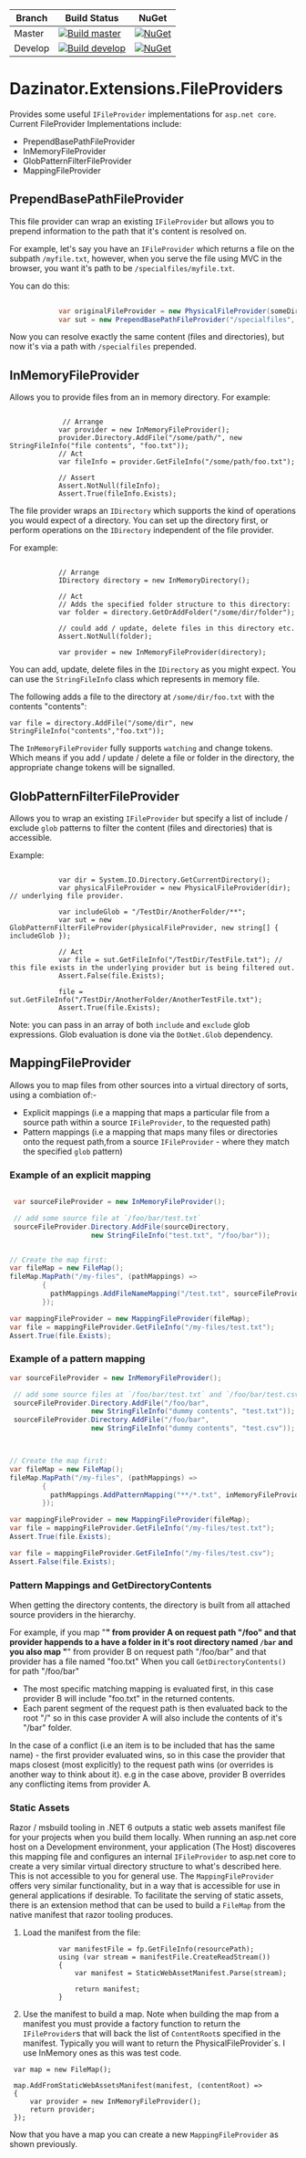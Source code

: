 | Branch  | Build Status | NuGet |
| ------------- | ------------- | ----- |
| Master  |[![Build master](https://ci.appveyor.com/api/projects/status/v6w8sn7feb01iypn/branch/master?svg=true)](https://ci.appveyor.com/project/dazinator/dazinator-extensions-fileproviders/branch/master) | [![NuGet](https://img.shields.io/nuget/v/Dazinator.Extensions.FileProviders.svg)](https://www.nuget.org/packages/Dazinator.Extensions.FileProviders/) |
| Develop | [![Build develop](https://ci.appveyor.com/api/projects/status/v6w8sn7feb01iypn?svg=true)](https://ci.appveyor.com/project/dazinator/dazinator-extensions-fileproviders/branch/develop)  | [![NuGet](https://img.shields.io/nuget/vpre/Dazinator.Extensions.FileProviders.svg)](https://www.nuget.org/packages/Dazinator.Extensions.FileProviders/) |

# Dazinator.Extensions.FileProviders

Provides some useful `IFileProvider` implementations for `asp.net core`.
Current FileProvider Implementations include:

- PrependBasePathFileProvider
- InMemoryFileProvider
- GlobPatternFilterFileProvider
- MappingFileProvider

## PrependBasePathFileProvider 

This file provider can wrap an existing `IFileProvider` but allows you to prepend information to the path that it's content is resolved on.

For example, let's say you have an `IFileProvider` which returns a file on the subpath `/myfile.txt`, however, when you serve the file using MVC in the browser, you want it's path to be `/specialfiles/myfile.txt`. 

You can do this:

```csharp
          
            var originalFileProvider = new PhysicalFileProvider(someDir);
            var sut = new PrependBasePathFileProvider("/specialfiles", originalFileProvider);

```

Now you can resolve exactly the same content (files and directories), but now it's via a path with `/specialfiles` prepended.

## InMemoryFileProvider 

Allows you to provide files from an in memory directory.
For example:

```

             // Arrange
            var provider = new InMemoryFileProvider();
            provider.Directory.AddFile("/some/path/", new StringFileInfo("file contents", "foo.txt"));
            // Act
            var fileInfo = provider.GetFileInfo("/some/path/foo.txt");

            // Assert
            Assert.NotNull(fileInfo);
            Assert.True(fileInfo.Exists);

```

The file provider wraps an `IDirectory` which supports the kind of operations you would expect of a directory.
You can set up the directory first, or perform operations on the `IDirectory` independent of the file provider.

For example:

```

            // Arrange
            IDirectory directory = new InMemoryDirectory();

            // Act
            // Adds the specified folder structure to this directory:
            var folder = directory.GetOrAddFolder("/some/dir/folder");
            
            // could add / update, delete files in this directory etc.
            Assert.NotNull(folder);

            var provider = new InMemoryFileProvider(directory);           

```

You can add, update, delete files in the `IDirectory` as you might expect. You can use the `StringFileInfo` class which represents in memory file.

The following adds a file to the directory at `/some/dir/foo.txt` with the contents "contents":


```
var file = directory.AddFile("/some/dir", new StringFileInfo("contents","foo.txt"));

```

The `InMemoryFileProvider` fully supports `watching` and change tokens. Which means if you add / update / delete a file or folder in the directory, the appropriate change tokens will be signalled.

## GlobPatternFilterFileProvider

Allows you to wrap an existing `IFileProvider` but specify a list of include / exclude `glob` patterns to filter the content (files and directories) that is accessible.

Example:

```

            var dir = System.IO.Directory.GetCurrentDirectory();
            var physicalFileProvider = new PhysicalFileProvider(dir); // underlying file provider.

            var includeGlob = "/TestDir/AnotherFolder/**";
            var sut = new GlobPatternFilterFileProvider(physicalFileProvider, new string[] { includeGlob });

            // Act
            var file = sut.GetFileInfo("/TestDir/TestFile.txt"); // this file exists in the underlying provider but is being filtered out.
            Assert.False(file.Exists);

            file = sut.GetFileInfo("/TestDir/AnotherFolder/AnotherTestFile.txt");
            Assert.True(file.Exists);         
```

Note: you can pass in an array of both `include` and `exclude` glob expressions. Glob evaluation is done via the `DotNet.Glob` dependency.


## MappingFileProvider

Allows you to map files from other sources into a virtual directory of sorts, using a combiation of:-

- Explicit mappings (i.e a mapping that maps a particular file from a source path within a source `IFileProvider`, to the requested path)
- Pattern mappings (i.e a mapping that maps many files or directories onto the request path,from a source `IFileProvider` - where they match the specified `glob` pattern)

### Example of an explicit mapping

```csharp

 var sourceFileProvider = new InMemoryFileProvider();

 // add some source file at `/foo/bar/test.txt`
 sourceFileProvider.Directory.AddFile(sourceDirectory, 
                    new StringFileInfo("test.txt", "/foo/bar"));


// Create the map first:
var fileMap = new FileMap();
fileMap.MapPath("/my-files", (pathMappings) =>
        {            
          pathMappings.AddFileNameMapping("/test.txt", sourceFileProvider, "/foo/bar/test.txt);        
        });

var mappingFileProvider = new MappingFileProvider(fileMap);
var file = mappingFileProvider.GetFileInfo("/my-files/test.txt");
Assert.True(file.Exists);

```


### Example of a pattern mapping


```csharp
var sourceFileProvider = new InMemoryFileProvider();

 // add some source files at `/foo/bar/test.txt` and `/foo/bar/test.csv`
 sourceFileProvider.Directory.AddFile("/foo/bar", 
                    new StringFileInfo("dummy contents", "test.txt"));
 sourceFileProvider.Directory.AddFile("/foo/bar", 
                    new StringFileInfo("dummy contents", "test.csv"));



// Create the map first:
var fileMap = new FileMap();
fileMap.MapPath("/my-files", (pathMappings) =>
        {            
          pathMappings.AddPatternMapping("**/*.txt", inMemoryFileProvider);               
        });

var mappingFileProvider = new MappingFileProvider(fileMap);
var file = mappingFileProvider.GetFileInfo("/my-files/test.txt");
Assert.True(file.Exists);

var file = mappingFileProvider.GetFileInfo("/my-files/test.csv");
Assert.False(file.Exists);

```


### Pattern Mappings and GetDirectoryContents

When getting the directory contents, the directory is built from all attached source providers in the hierarchy.

For example, if you map "**" from provider A on request path "/foo" and that provider happends to a have a folder in it's root directory named `/bar`
and you also map "**" from provider B on request path "/foo/bar" and that provider has a file named "foo.txt"
When you call `GetDirectoryContents()` for path "/foo/bar"

- The most specific matching mapping is evaluated first, in this case provider B will include "foo.txt" in the returned contents.
- Each parent segment of the request path is then evaluated back to the root "/" so in this case provider A will also include the contents of it's "/bar" folder.


In the case of a conflict (i.e an item is to be included that has the same name) - the first provider evaluated wins, so in this case the provider that maps closest (most explicitly) to the request path wins (or overrides is another way to think about it).
e.g in the case above, provider B overrides any conflicting items from provider A.


### Static Assets

Razor / msbuild tooling in .NET 6 outputs a static web assets manifest file for your projects when you build them locally.
When running an asp.net core host on a Development environment, your application (The Host) discoveres this mapping file and configures an internal `IFileProvider` to asp.net core to create 
a very similar virtual directory structure to what's described here. This is not accessible to you for general use.
The `MappingFileProvider` offers very similar functionality, but in a way that is accessible for use in general applications if desirable.
To facilitate the serving of static assets, there is an extension method that can be used to build a `FileMap` from the native manifest that razor tooling produces.

1. Load the manifest from the file:

```
            var manifestFile = fp.GetFileInfo(resourcePath);
            using (var stream = manifestFile.CreateReadStream())
            {
                var manifest = StaticWebAssetManifest.Parse(stream);              

                return manifest;
            }
```

2. Use the manifest to build a map. Note when building the map from a manifest you must provide a 
factory function to return the `IFileProvider`s that will back the list of `ContentRoot`s specified in the manifest. Typically
you will want to return the PhysicalFileProvider`s. I use InMemory ones as this was test code.

```
 var map = new FileMap();

 map.AddFromStaticWebAssetsManifest(manifest, (contentRoot) =>
 {
     var provider = new InMemoryFileProvider();
     return provider;
 });

 ```

 Now that you have a map you can create a new `MappingFileProvider` as shown previously.
